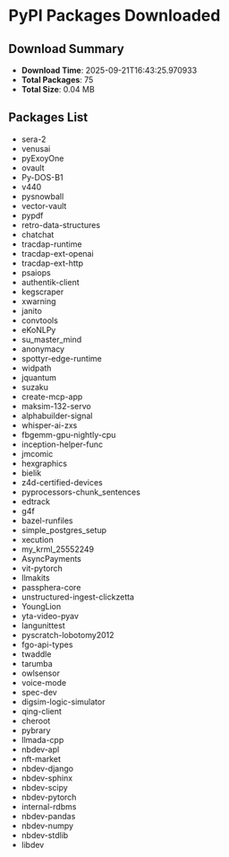 # PyPI Packages Downloaded

## Download Summary
- **Download Time**: 2025-09-21T16:43:25.970933
- **Total Packages**: 75
- **Total Size**: 0.04 MB

## Packages List
- sera-2
- venusai
- pyExoyOne
- ovault
- Py-DOS-B1
- v440
- pysnowball
- vector-vault
- pypdf
- retro-data-structures
- chatchat
- tracdap-runtime
- tracdap-ext-openai
- tracdap-ext-http
- psaiops
- authentik-client
- kegscraper
- xwarning
- janito
- convtools
- eKoNLPy
- su_master_mind
- anonymacy
- spottyr-edge-runtime
- widpath
- jquantum
- suzaku
- create-mcp-app
- maksim-132-servo
- alphabuilder-signal
- whisper-ai-zxs
- fbgemm-gpu-nightly-cpu
- inception-helper-func
- jmcomic
- hexgraphics
- bielik
- z4d-certified-devices
- pyprocessors-chunk_sentences
- edtrack
- g4f
- bazel-runfiles
- simple_postgres_setup
- xecution
- my_krml_25552249
- AsyncPayments
- vit-pytorch
- llmakits
- passphera-core
- unstructured-ingest-clickzetta
- YoungLion
- yta-video-pyav
- langunittest
- pyscratch-lobotomy2012
- fgo-api-types
- twaddle
- tarumba
- owlsensor
- voice-mode
- spec-dev
- digsim-logic-simulator
- qing-client
- cheroot
- pybrary
- llmada-cpp
- nbdev-apl
- nft-market
- nbdev-django
- nbdev-sphinx
- nbdev-scipy
- nbdev-pytorch
- internal-rdbms
- nbdev-pandas
- nbdev-numpy
- nbdev-stdlib
- libdev
